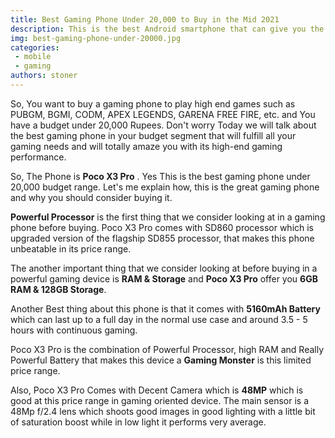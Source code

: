 ```yaml
---
title: Best Gaming Phone Under 20,000 to Buy in the Mid 2021
description: This is the best Android smartphone that can give you the high-end gaming performance in under 20,000 Budget
img: best-gaming-phone-under-20000.jpg
categories: 
 - mobile
 - gaming
authors: stoner
---
```

So, You want to buy a gaming phone to play high end games such as PUBGM, BGMI, CODM, APEX LEGENDS, GARENA FREE FIRE, etc. and You have a budget under 20,000 Rupees. Don't worry Today we will talk about the best gaming phone in your budget segment that will fulfill all your gaming needs and will totally amaze you with its high-end gaming performance.

So, The Phone is **Poco X3 Pro** . Yes This is the best gaming phone under 20,000 budget range. Let's me explain how, this is the great gaming phone and why you should consider buying it.

**Powerful Processor** is the first thing that we consider looking at in a gaming phone before buying. Poco X3 Pro comes with SD860 processor which is upgraded version of the flagship SD855 processor, that makes this phone unbeatable in its price range.

The another important thing that we consider looking at before buying in a powerful gaming device is **RAM & Storage** and **Poco X3 Pro** offer you **6GB RAM & 128GB Storage**.

Another Best thing about this phone is that it comes with **5160mAh Battery** which can last up to a full day in the normal use case and around 3.5 - 5 hours with continuous gaming.

Poco X3 Pro is the combination of Powerful Processor, high RAM and Really Powerful Battery that makes this device a **Gaming Monster** is this limited price range.

Also, Poco X3 Pro Comes with Decent Camera which is **48MP** which is good at this price range in gaming oriented device. The main sensor is a 48Mp f/2.4 lens which shoots good images in good lighting with a little bit of saturation boost while in low light it performs very average. 